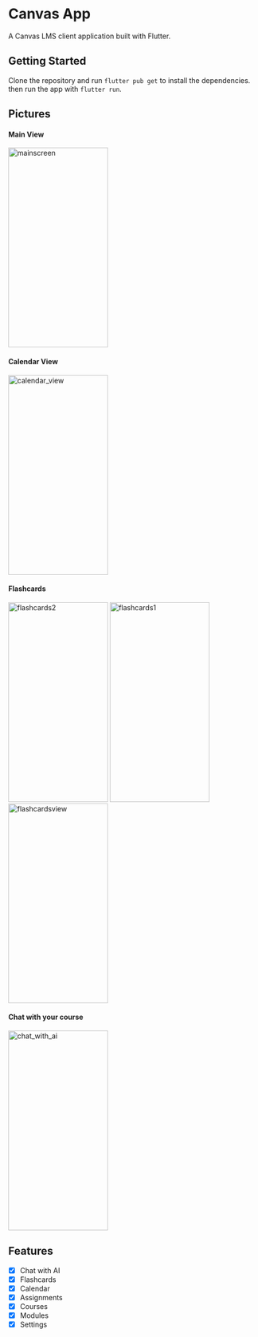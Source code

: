 # Canvas App

A Canvas LMS client application built with Flutter.

## Getting Started
Clone the repository and run `flutter pub get` to install the dependencies.
then run the app with `flutter run`.

## Pictures
#### Main View
<img src="https://github.com/user-attachments/assets/52e72de9-f555-4908-9227-8438d65d69c8" width="200" height="400" alt="mainscreen">

#### Calendar View
<img src="https://github.com/user-attachments/assets/35c5eb39-1031-4de7-9624-21b19d95791d" width="200" height="400" alt="calendar_view">

#### Flashcards
<img src="https://github.com/user-attachments/assets/5969645e-22d8-41fa-a477-4267c19cc423" width="200" height="400" alt="flashcards2">
<img src="https://github.com/user-attachments/assets/b92f7200-d4c2-4b7c-9474-0f35581c3770" width="200" height="400" alt="flashcards1">
<img src="https://github.com/user-attachments/assets/f28b6977-a965-4648-8930-a9b540f120f5" width="200" height="400" alt="flashcardsview">

#### Chat with your course
<img src="https://github.com/user-attachments/assets/09120d70-1ff0-4d97-8fd0-3e653ac11ee0" width="200" height="400" alt="chat_with_ai">


## Features
- [x] Chat with AI
- [x] Flashcards
- [x] Calendar
- [x] Assignments
- [x] Courses
- [x] Modules
- [x] Settings
